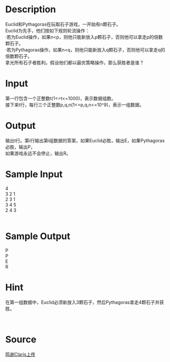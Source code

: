 
# Description

<div class="content"><div>Euclid和Pythagoras在玩取石子游戏，一开始有n颗石子。</div>
<div>Euclid为先手，他们按如下规则轮流操作：</div>
<div>·若为Euclid操作，如果n&lt;p，则他只能新放入p颗石子，否则他可以拿走p的倍数颗石子。</div>
<div>·若为Pythagoras操作，如果n&lt;q，则他只能新放入q颗石子，否则他可以拿走q的倍数颗石子。</div>
<div>拿光所有石子者胜利。假设他们都以最优策略操作，那么获胜者是谁？</div>
<div></div>
<p></p></div>

# Input

<div class="content"><div>第一行包含一个正整数t(1&lt;=t&lt;=1000)，表示数据组数。</div>
<div>接下来t行，每行三个正整数p,q,n(1&lt;=p,q,n&lt;=10^9)，表示一组数据。</div>
<div></div>
<p></p></div>

# Output

<div class="content"><div>输出t行。第i行输出第i组数据的答案，如果Euclid必胜，输出E，如果Pythagoras必胜，输出P，</div>
<div>
<div>如果游戏永远不会停止，输出R。</div>
<div></div>
</div>
<p></p></div>

# Sample Input

<div class="content"><span class="sampledata">4<br/>
3 2 1<br/>
2 3 1<br/>
3 4 5<br/>
2 4 3<br/>
<br/>
</span></div>

# Sample Output

<div class="content"><span class="sampledata">P<br/>
P<br/>
E<br/>
R</span></div>

# Hint

<div class="content"><p></p><p>在第一组数据中，Euclid必须新放入3颗石子，然后Pythagoras拿走4颗石子并获胜。</p><br/>
<p></p><p></p></div>

# Source

<div class="content"><p><a href="problemset.php?search=鸣谢Claris上传">鸣谢Claris上传</a></p></div>

